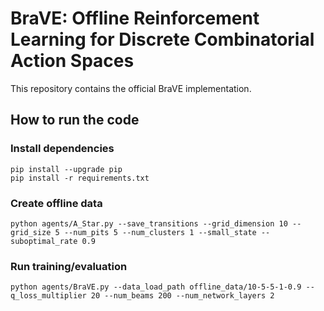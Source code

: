# BraVE: Offline Reinforcement Learning for Discrete Combinatorial Action Spaces

This repository contains the official BraVE implementation.
## How to run the code

### Install dependencies
```
pip install --upgrade pip
pip install -r requirements.txt
```

### Create offline data
```
python agents/A_Star.py --save_transitions --grid_dimension 10 --grid_size 5 --num_pits 5 --num_clusters 1 --small_state --suboptimal_rate 0.9
```

### Run training/evaluation
```
python agents/BraVE.py --data_load_path offline_data/10-5-5-1-0.9 --q_loss_multiplier 20 --num_beams 200 --num_network_layers 2
```
